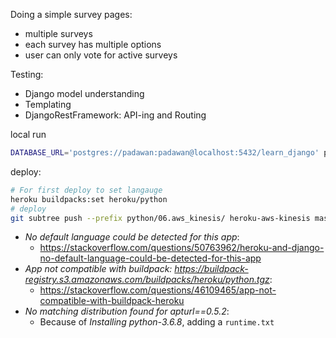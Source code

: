 Doing a simple survey pages:

- multiple surveys
- each survey has multiple options
- user can only vote for active surveys

Testing:

- Django model understanding
- Templating
- DjangoRestFramework: API-ing and Routing

local run
```sh
DATABASE_URL='postgres://padawan:padawan@localhost:5432/learn_django' python3 manage.py runserver
```

deploy:
```sh
# For first deploy to set langauge
heroku buildpacks:set heroku/python
# deploy
git subtree push --prefix python/06.aws_kinesis/ heroku-aws-kinesis master
```

- _No default language could be detected for this app_:
    - https://stackoverflow.com/questions/50763962/heroku-and-django-no-default-language-could-be-detected-for-this-app
- _App not compatible with buildpack: https://buildpack-registry.s3.amazonaws.com/buildpacks/heroku/python.tgz_:
    - https://stackoverflow.com/questions/46109465/app-not-compatible-with-buildpack-heroku
- _No matching distribution found for apturl==0.5.2_:
    - Because of _Installing python-3.6.8_, adding a `runtime.txt`